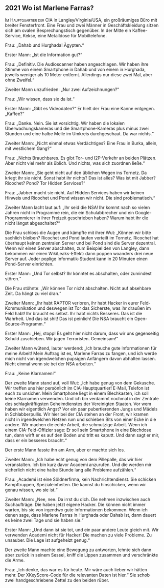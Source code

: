 ## **2021** Wo ist Marlene Farras?

<span style="font-variant:small-caps;">Im Hauptquartier der CIA</span> in Langley/Virginia/USA, ein großräumiges Büro mit breiter Fensterfront.
Eine Frau und zwei Männer in Geschäftskleidung sitzen sich am ovalen Besprechungstisch gegenüber.
In der Mitte ein Kaffee-Service, Kekse, eine Metalldose für Mobiltelefone.

Frau: „Dahab und Hurghada! Ägypten.“

Erster Mann: „Ist die Information gut?“

Frau: „Definitiv.
Die Audioscanner haben angeschlagen.
Wir haben ihre Stimme von einem Smartphone in Dahab und von einem in Hurghada, jeweils weniger als 10 Meter entfernt.
Allerdings nur diese zwei Mal, aber ohne Zweifel.“

Zweiter Mann unzufrieden: „Nur zwei Aufzeichnungen?“ 

Frau: „Wir wissen, dass sie da ist.“

Erster Mann: „Gibt es Videodaten?“ Er hielt der Frau eine Kanne entgegen.
„Kaffee?“

Frau: „Danke.
Nein.
Sie ist vorsichtig.
Wir haben die lokalen Überwachungskameras und die Smartphone-Kameras plus minus zwei Stunden und eine halbe Meile im Umkreis durchgeschaut.
Da war nichts.“

Zweiter Mann: „Nicht einmal etwas Verdächtiges?
Eine Frau in Burka, allein, mit westlichem Gang?“ 

Frau: „Nichts Brauchbares.
Es gibt Tor- und I2P-Verkehr an beiden Plätzen.
Aber nicht viel mehr als üblich.
Und nichts, was sich zuordnen ließe.“

Zweiter Mann: „Sie geht nicht auf den üblichen Wegen ins Tornetz.
Da kriegt ihr sie nicht.
Sonst habt ihr nichts? Das ist alles? Was ist mit Jabber? Ricochet? Pond? Tor Hidden Services?“

Frau: „Jabber macht sie nicht.
Auf Hidden Services haben wir keinen Hinweis und Ricochet und Pond wissen wir nicht.
Die sind problematisch.“

Zweiter Mann lacht laut auf: „Ihr seid die NSA! Ihr kommt nach so vielen Jahren nicht in Programme rein, die ein Schulabbrecher und ein Google-Programmierer in ihrer Freizeit geschrieben haben? Warum habt ihr die nicht längst abgeschaltet?“

Die Frau schloss die Augen und kämpfte mit ihrer Wut: „Können wir bitte sachlich bleiben? Ricochet und Pond laufen verteilt im Tornetz.
Ricochet hat überhaupt keinen zentralen Server und bei Pond sind die Server dezentral.
Wenn wir einen Server abschalten, zum Beispiel den von Langley, dann bekommen wir einen WikiLeaks-Effekt: dann poppen woanders drei neue Server auf.
Jeder poplige Informatik-Student kann in 20 Minuten einen Pond-Server einrichten.

Erster Mann: „Und Tor selbst? Ihr könntet es abschalten, oder zumindest stören.“

Die Frau stöhnte: „Wir können Tor nicht abschalten.
Nicht auf absehbare Zeit.
Da hängt zu viel dran.“

Zweiter Mann: „Ihr habt RAPTOR verloren, ihr habt Hacker in eurer Feld-Kommunikation und deswegen ist Tor das Sicherste, was ihr draußen im Feld habt! Ihr braucht es selbst.
Ihr habt nichts Besseres.
Das ist die Wahrheit.
Und das ist shit! Das ist peinlich! Die NSA braucht ein Open-Source-Programm.“

Erster Mann: „Hej, stopp! Es geht hier nicht darum, dass wir uns gegenseitig Schuld zuschieben.
Wir jagen Terroristen.
Gemeinsam!“

Zweiter Mann wütend, lauter werdend: „Ich brauche gute Informationen für meine Arbeit! Mein Auftrag ist es, Marlene Farras zu fangen, und ich werde mich nicht von irgendwelchen pupsigen Anfängern davon abhalten lassen.
Nicht einmal wenn sie bei der NSA arbeiten.“

Frau: „Keine Klarnamen!“

Der zweite Mann stand auf, voll Wut: „Ich habe genug von dem Gekusche.
Wir treffen uns hier persönlich im CIA-Hauptquartier! E-Mail, Telefon ist euch zu unsicher.
Mein Smartphone liegt in einem Blechkasten, ich soll keine Klarnamen verwenden.
Und ich bin verdammt nochmal in der Zentrale des schlagkräftigsten Geheimdienstes der Vereinigten Staaten.
Vor wem haben wir eigentlich Angst? Vor ein paar pubertierenden Jungs und Mädels in Schlabberpullis.
Wir hier bei der CIA stehen an der Front, wir kramen nicht in irgendwelchen Netzen rum und schieben Bits von einer Ecke in die andere.
Wir machen die echte Arbeit, die schmutzige Arbeit.
Wenn ich einem CIA-Feld-Offizier sage: Er soll sein Smartphone in eine Blechdose tun, dann wirft er es auf den Boden und tritt es kaputt.
Und dann sagt er mir, dass er ein besseres braucht.“

Der erste Mann fasste ihn am Arm, aber er machte sich los.

Zweiter Mann: „Ich habe echt genug von dem Pillepalle, das wir hier veranstalten.
Ich bin kurz davor Academi anzurufen.
Und die werden mir sicherlich nicht eine halbe Stunde lang alle Probleme aufzählen.“

Frau: „Academi ist eine Söldnerfirma, kein Nachrichtendienst.
Sie schicken Kampftruppen, Spezialeinheiten.
Die kannst du hinschicken, wenn wir genau wissen, wo sie ist.“ 

Zweiter Mann: „Nee, nee.
Da irrst du dich.
Die nehmen inzwischen auch Suchaufträge.
Die haben jetzt eigene Hacker.
Die können nicht immer warten, bis sie von irgendwo gute Informationen bekommen.
Wenn ich denen sage, dass Marlene Farras in Hurghada oder Dahab ist, dann dauert es keine zwei Tage und sie haben sie.“

Erster Mann: „Und dann ist sie tot, und ein paar andere Leute gleich mit.
Wir verwenden Academi nicht für Hacker! Die machen zu viele Probleme.
Zu unsauber.
Die Lage ist aufgeheizt genug.“

Der zweite Mann machte eine Bewegung zu antworten, lehnte sich dann aber zurück in seinem Sessel, kniff die Lippen zusammen und verschränkte die Arme.

Frau: „Ich denke, das war es für heute.
Mir wäre auch lieber wir hätten mehr.
Der XKeyScore-Code für die relevanten Daten ist hier.“ Sie schob zwei handgeschriebene Zettel zu den beiden rüber.
